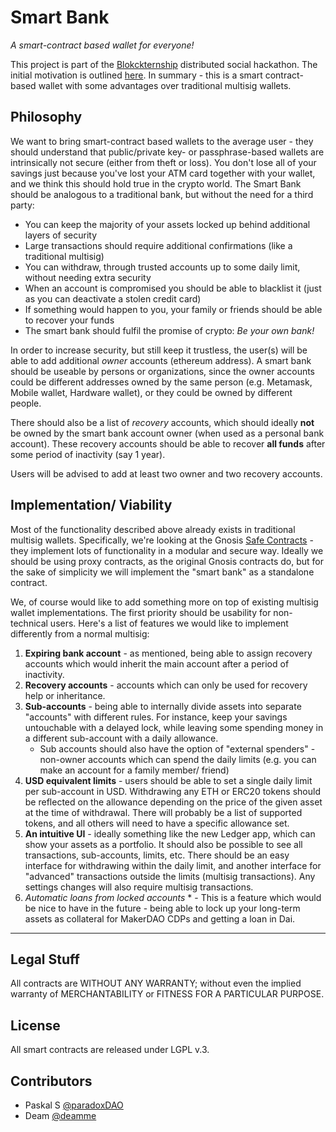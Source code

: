 # Smart Bank

*A smart-contract based wallet for everyone!*

This project is part of the [Blokckternship](https://github.com/Blockternship/take-off) distributed social hackathon. The initial motivation is outlined [here](https://github.com/Blockternship/projects/issues/7). In summary - this is a smart contract-based wallet with some advantages over traditional multisig wallets.

## Philosophy

We want to bring smart-contract based wallets to the average user - they should understand that public/private key- or passphrase-based wallets are intrinsically not secure (either from theft or loss). You don't lose all of your savings just because you've lost your ATM card together with your wallet, and we think this should hold true in the crypto world. The Smart Bank should be analogous to a traditional bank, but without the need for a third party:
 
* You can keep the majority of your assets locked up behind additional layers of security
* Large transactions should require additional confirmations (like a traditional multisig)
* You can withdraw, through trusted accounts up to some daily limit, without needing extra security
* When an account is compromised you should be able to blacklist it (just as you can deactivate a stolen credit card)
* If something would happen to you, your family or friends should be able to recover your funds
* The smart bank should fulfil the promise of crypto: *Be your own bank!*

In order to increase security, but still keep it trustless, the user(s) will be able to add additional *owner* accounts (ethereum address). A smart bank should be useable by persons or organizations, since the owner accounts could be different addresses owned by the same person (e.g. Metamask, Mobile wallet, Hardware wallet), or they could be owned by different people.

There should also be a list of *recovery* accounts, which should ideally **not** be owned by the smart bank account owner (when used as a personal bank account). These recovery accounts should be able to recover **all funds** after some period of inactivity (say 1 year).

Users will be advised to add at least two owner and two recovery accounts.

## Implementation/ Viability

Most of the functionality described above already exists in traditional multisig wallets. Specifically, we're looking at the Gnosis [Safe Contracts](https://github.com/gnosis/safe-contracts) - they implement lots of functionality in a modular and secure way. Ideally we should be using proxy contracts, as the original Gnosis contracts do, but for the sake of simplicity we will implement the "smart bank" as a standalone contract. 

We, of course would like to add something more on top of  existing multisig wallet implementations. The first priority should be usability for non-technical users. Here's a list of features we would like to implement differently from a normal multisig:

1. **Expiring bank account** - as mentioned, being able to assign recovery accounts which would inherit the main account after a period of inactivity.
2. **Recovery accounts** - accounts which can only be used for recovery help or inheritance.
3. **Sub-accounts** - being able to internally divide assets into separate "accounts" with different rules. For instance, keep your savings untouchable with a delayed lock, while leaving some spending money in a different sub-account with a daily allowance.
    * Sub accounts should also have the option of "external spenders" - non-owner accounts which can spend the daily limits (e.g. you can make an account for a family member/ friend)
4. **USD equivalent limits** - users should be able to set a single daily limit per sub-account in USD. Withdrawing any ETH or ERC20 tokens should be reflected on the allowance depending on the price of the given asset at the time of withdrawal. There will probably be a list of supported tokens, and all others will need to have a specific allowance set.
5. **An intuitive UI** - ideally something like the new Ledger app, which can show your assets as a portfolio. It should also be possible to see all transactions, sub-accounts, limits, etc. There should be an easy interface for withdrawing within the daily limit, and another interface for "advanced" transactions outside the limits (multisig transactions). Any settings changes will also require multisig transactions.
6. *Automatic loans from locked accounts* * - This is a feature which would be nice to have in the future - being able to lock up your long-term assets as collateral for MakerDAO CDPs and getting a loan in Dai.

---

## Legal Stuff

All contracts are WITHOUT ANY WARRANTY; without even the implied warranty of MERCHANTABILITY or FITNESS FOR A PARTICULAR PURPOSE.

## License

All smart contracts are released under LGPL v.3.

## Contributors

* Paskal S [@paradoxDAO](https://github.com/paradoxDAO)
* Deam [@deamme](https://github.com/deamme)
